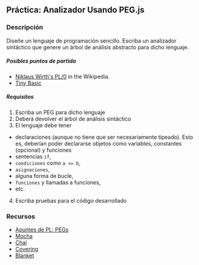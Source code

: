## Práctica: Analizador Usando PEG.js

### Descripción

Diseñe un lenguaje de programación sencillo. Escriba un analizador sintáctico que genere un árbol de análisis abstracto para dicho lenguaje. 

##### Posibles puntos de partida

* [ Niklaus Wirth's PL/0](https://en.wikipedia.org/wiki/Recursive_descent_parser) in the Wikipedia. 
* [Tiny Basic](https://en.wikipedia.org/wiki/Tiny_BASIC)

##### Requisitos

1. Escriba un PEG para dicho lenguaje
2. Deberá devolver el árbol de análisis sintáctico
3. El lenguaje debe tener 
  - declaraciones (aunque no tiene que ser necesariamente tipeado). Esto es, deberían poder declararse objetos como variables, constantes (opcional) y funciones
  - sentencias `if`, 
  - `condiciones` como `a <= b`, 
  - `asignaciones`, 
  - alguna forma de bucle, 
  - `funciones` y  llamadas a funciones, 
  - etc.
4. Escriba pruebas  para el código desarrollado

### Recursos

* [Apuntes de PL: PEGs](https://casianorodriguezleon.gitbooks.io/ull-esit-1617/content/apuntes/pegjs/PEGS.html)
* [Mocha](https://casianorodriguezleon.gitbooks.io/ull-esit-1617/content/apuntes/pruebas/mocha.html)
* [Chai](https://casianorodriguezleon.gitbooks.io/ull-esit-1617/content/apuntes/pruebas/chai.html)
* [Covering](https://casianorodriguezleon.gitbooks.io/ull-esit-1617/content/apuntes/pruebas/covering.html)
* [Blanket](https://casianorodriguezleon.gitbooks.io/ull-esit-1617/content/apuntes/pruebas/blanket.html)

